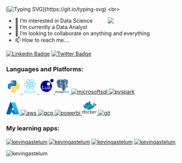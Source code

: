 <!--
```json
888       888          888                                              888                                 
888   o   888          888                                              888                                 
888  d8b  888          888                                              888                                 
888 d888b 888  .d88b.  888  .d8888b .d88b.  88888b.d88b.   .d88b.       888888 .d88b.                       
888d88888b888 d8P  Y8b 888 d88P"   d88""88b 888 "888 "88b d8P  Y8b      888   d88""88b                      
88888P Y88888 88888888 888 888     888  888 888  888  888 88888888      888   888  888                      
8888P   Y8888 Y8b.     888 Y88b.   Y88..88P 888  888  888 Y8b.          Y88b. Y88..88P                      
888P     Y888  "Y8888  888  "Y8888P "Y88P"  888  888  888  "Y8888        "Y888 "Y88P"                       
                                                                                                            
                                                                                                            
                                                                                                            
888    d8P                    d8b         d8b               .d8888b.  d8b 888    888               888      
888   d8P                     Y8P         88P              d88P  Y88b Y8P 888    888               888      
888  d8P                                  8P               888    888     888    888               888      
888d88K      .d88b.  888  888 888 88888b. "  .d8888b       888        888 888888 88888b.  888  888 88888b.  
8888888b    d8P  Y8b 888  888 888 888 "88b   88K           888  88888 888 888    888 "88b 888  888 888 "88b 
888  Y88b   88888888 Y88  88P 888 888  888   "Y8888b.      888    888 888 888    888  888 888  888 888  888 
888   Y88b  Y8b.      Y8bd8P  888 888  888        X88      Y88b  d88P 888 Y88b.  888  888 Y88b 888 888 d88P 
888    Y88b  "Y8888    Y88P   888 888  888    88888P'       "Y8888P88 888  "Y888 888  888  "Y88888 88888P"  
                                                                                                                                                                                                                        
                                                                                                            
```
-->
[![Typing SVG](https://readme-typing-svg.demolab.com?font=Fira+Code&pause=1000&color=B2533E&random=false&width=435&lines=%F0%9F%91%8B+Hi%2C+I%E2%80%99m+Kevin+Gastelum!)](https://git.io/typing-svg) <br>
<!-- <h2> 👋 Hi, I’m Kevin Gastelum! <img src="https://media.giphy.com/media/lRLzrbhmh5pFf4jOga/giphy.gif" height="40" style="vertical-align: text-bottom;"></h2>  -->
<img align='right' src="https://media.giphy.com/media/Yo83NpwkA17J1Jkkdk/giphy.gif" width="230">

- 👀 I’m interested in Data Science
- 🌱 I’m currently a Data Analyst
- 💞️ I’m looking to collaborate on anything and everything
- 📫 How to reach me....

<!-- Twitter and LinkedIn badges -->
[![Linkedin Badge](https://img.shields.io/badge/-Kevin_Gastelum-blue?style=flat-square&logo=Linkedin&logoColor=white&link=https://www.linkedin.com/in/kevin-gastelum/)](https://www.linkedin.com/in/kevin-gastelum/)
[![Twitter Badge](https://img.shields.io/badge/-@KevinGastelum77-1ca0f1?style=flat-square&labelColor=1ca0f1&logo=twitter&logoColor=white&link=https://twitter.com/intent/follow?screen_name=KevinGastelum77)](https://twitter.com/intent/follow?screen_name=KevinGastelum77) 

<!-- Shows my stats -->
<!-- <p>&nbsp;<img align="left" src="https://github-readme-stats.vercel.app/api?username=kevingastelum&show_icons=true&locale=en" alt="kevingastelum" /></p> -->


<!-- My languages and Tools Icons -->
<h3 align="left">Languages and Platforms:</h3>
<p align="left"> 
<a href="https://docs.python.org/3.10/tutorial/index.html" target="_blank" rel="noreferrer"> <img src="https://raw.githubusercontent.com/devicons/devicon/master/icons/python/python-original.svg" alt="python" width="40" height="40"/> </a> 
<a href="https://reactjs.org/docs/hello-world.html" target="_blank" rel="noreferrer"> <img src="https://raw.githubusercontent.com/devicons/devicon/master/icons/react/react-original-wordmark.svg" alt="react" width="40" height="40"/> </a> 
<a href="https://www.lua.org/manual/5.4/" target="_blank" rel="noreferrer"> <img src="https://raw.githubusercontent.com/devicons/devicon/master/icons/lua/lua-original-wordmark.svg" alt="lua" width="40" height="40"/> </a> 
<a href="https://www.postgresql.org/docs/online-resources/" target="_blank" rel="noreferrer"> <img src="https://raw.githubusercontent.com/devicons/devicon/master/icons/postgresql/postgresql-original-wordmark.svg" alt="postgresql" width="40" height="40"/> </a> 
<a href="https://www.microsoft.com/en-us/sql-server/sql-server-2019-resources?rtc=2" target="_blank" rel="noreferrer"> <img src="https://cdn.cdnlogo.com/logos/m/21/microsoft-sql-server.svg" alt="microsoftsql" width="40" height="40"/> </a> 
<a href="https://spark.apache.org/docs/latest/quick-start.html" target="_blank" rel="noreferrer"> <img src="https://upload.wikimedia.org/wikipedia/commons/f/f3/Apache_Spark_logo.svg" alt="pyspark" width="40" height="40"/> </a>

<a href="https://docs.microsoft.com/en-us/azure/?product=popular" target="_blank" rel="noreferrer"> <img src="https://raw.githubusercontent.com/devicons/devicon/master/icons/azure/azure-original.svg" alt="azure" width="35" height="35"/> </a>
<a href="https://docs.aws.amazon.com/" target="_blank" rel="noreferrer"> <img src="https://upload.wikimedia.org/wikipedia/commons/9/93/Amazon_Web_Services_Logo.svg" alt="aws" width="40" height="40"/> </a> 
<a href="https://cloud.google.com/docs" target="_blank" rel="noreferrer"> <img src="https://www.vectorlogo.zone/logos/google_cloud/google_cloud-icon.svg" alt="gcp" width="40" height="40"/> </a> 
<a href="https://docs.microsoft.com/en-us/power-bi/" target="_blank" rel="noreferrer"> <img src="https://static.wikia.nocookie.net/logopedia/images/2/2c/Microsoft_Power_BI_%282020%29.svg/revision/latest?cb=20200929195935" alt="powerbi" width="40" height="35"/> </a>
<a href="https://docs.docker.com/" target="_blank" rel="noreferrer"> <img src="https://raw.githubusercontent.com/devicons/devicon/master/icons/docker/docker-original-wordmark.svg" alt="docker" width="40" height="40"/> </a>
<a href="https://git-scm.com/docs" target="_blank" rel="noreferrer"> <img src="https://www.vectorlogo.zone/logos/git-scm/git-scm-icon.svg" alt="git" width="40" height="40"/> </a> 
</p>


<!-- Apps I use for learning Icons -->
<h3 align="left">My learning apps:</h3>
<p align="left">

<a href="https://www.codewars.com/users/kevingastelum" target="blank"><img align="center" src="https://docs.codewars.com/logo.svg" alt="kevingastelum" height="30" width="30" /></a>
<a href="https://www.leetcode.com/kevingastelum" target="blank"><img align="center" src="https://raw.githubusercontent.com/rahuldkjain/github-profile-readme-generator/master/src/images/icons/Social/leet-code.svg" alt="kevingastelum" height="30" width="40" /></a>
<a href="https://www.hackerrank.com/kevingastelum" target="blank"><img align="center" src="https://raw.githubusercontent.com/rahuldkjain/github-profile-readme-generator/master/src/images/icons/Social/hackerrank.svg" alt="kevingastelum" height="30" width="40" /></a>
<a href="https://kaggle.com/kevingastelum" target="blank"><img align="center" src="https://raw.githubusercontent.com/rahuldkjain/github-profile-readme-generator/master/src/images/icons/Social/kaggle.svg" alt="kevingastelum" height="30" width="40" /></a>
<!-- <a href="https://www.hackerearth.com/@kevingastelum" target="blank"><img align="center" src="https://raw.githubusercontent.com/rahuldkjain/github-profile-readme-generator/master/src/images/icons/Social/hackerearth.svg" alt="kevingastelum" height="30" width="40" /></a>
<a href="https://www.topcoder.com/members/kevingastelum" target="blank"><img align="center" src="https://raw.githubusercontent.com/rahuldkjain/github-profile-readme-generator/master/src/images/icons/Social/topcoder.svg" alt="kevingastelum" height="30" width="40" /></a>
<a href="https://www.codechef.com/users/kevingastelum" target="blank"><img align="center" src="https://cdn.jsdelivr.net/npm/simple-icons@3.1.0/icons/codechef.svg" alt="kevingastelum" height="30" width="40" /></a> -->
</p>


<!-- View count badge -->
<p align="left"> <img src="https://komarev.com/ghpvc/?username=kevingastelum&label=Profile%20views&color=0e75b6&style=flat" alt="kevingastelum" /> </p>

